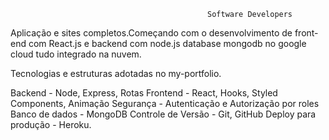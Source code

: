                                                 Software Developers

Aplicação e sites completos.Começando com o desenvolvimento de front-end com React.js e backend com node.js
database mongodb no google cloud tudo integrado na nuvem.


Tecnologias e estruturas adotadas no my-portfolio.

Backend - Node, Express, Rotas
Frontend - React, Hooks, Styled Components, Animação
Segurança - Autenticação e Autorização por roles
Banco de dados - MongoDB
Controle de Versão - Git, GitHub
Deploy para produção - Heroku.
